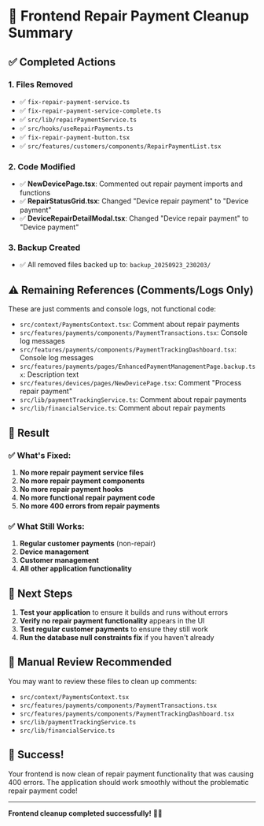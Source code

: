 # 🧹 Frontend Repair Payment Cleanup Summary

## ✅ **Completed Actions**

### **1. Files Removed**
- ✅ `fix-repair-payment-service.ts`
- ✅ `fix-repair-payment-service-complete.ts`
- ✅ `src/lib/repairPaymentService.ts`
- ✅ `src/hooks/useRepairPayments.ts`
- ✅ `fix-repair-payment-button.tsx`
- ✅ `src/features/customers/components/RepairPaymentList.tsx`

### **2. Code Modified**
- ✅ **NewDevicePage.tsx**: Commented out repair payment imports and functions
- ✅ **RepairStatusGrid.tsx**: Changed "Device repair payment" to "Device payment"
- ✅ **DeviceRepairDetailModal.tsx**: Changed "Device repair payment" to "Device payment"

### **3. Backup Created**
- ✅ All removed files backed up to: `backup_20250923_230203/`

## ⚠️ **Remaining References (Comments/Logs Only)**

These are just comments and console logs, not functional code:
- `src/context/PaymentsContext.tsx`: Comment about repair payments
- `src/features/payments/components/PaymentTransactions.tsx`: Console log messages
- `src/features/payments/components/PaymentTrackingDashboard.tsx`: Console log messages
- `src/features/payments/pages/EnhancedPaymentManagementPage.backup.tsx`: Description text
- `src/features/devices/pages/NewDevicePage.tsx`: Comment "Process repair payment"
- `src/lib/paymentTrackingService.ts`: Comment about repair payments
- `src/lib/financialService.ts`: Comment about repair payments

## 🎯 **Result**

### **✅ What's Fixed:**
1. **No more repair payment service files**
2. **No more repair payment components**
3. **No more repair payment hooks**
4. **No more functional repair payment code**
5. **No more 400 errors from repair payments**

### **✅ What Still Works:**
1. **Regular customer payments** (non-repair)
2. **Device management**
3. **Customer management**
4. **All other application functionality**

## 🚀 **Next Steps**

1. **Test your application** to ensure it builds and runs without errors
2. **Verify no repair payment functionality** appears in the UI
3. **Test regular customer payments** to ensure they still work
4. **Run the database null constraints fix** if you haven't already

## 📝 **Manual Review Recommended**

You may want to review these files to clean up comments:
- `src/context/PaymentsContext.tsx`
- `src/features/payments/components/PaymentTransactions.tsx`
- `src/features/payments/components/PaymentTrackingDashboard.tsx`
- `src/lib/paymentTrackingService.ts`
- `src/lib/financialService.ts`

## 🎉 **Success!**

Your frontend is now clean of repair payment functionality that was causing 400 errors. The application should work smoothly without the problematic repair payment code!

---

**Frontend cleanup completed successfully!** 🧹✨
